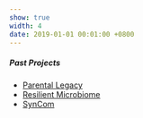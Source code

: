 ```yaml
---
show: true
width: 4
date: 2019-01-01 00:01:00 +0800
---
```


<div class="p-4">
    <h5>Past Projects</h5>
      <ul>
      <li><a href="#Parental-Legacy">Parental Legacy</a></li>
      <li><a href="#Resilient-Microbiome">Resilient Microbiome</a></li>
     <li><a href="#SynCom">SynCom</a></li>
  </ul> 
  </div>
